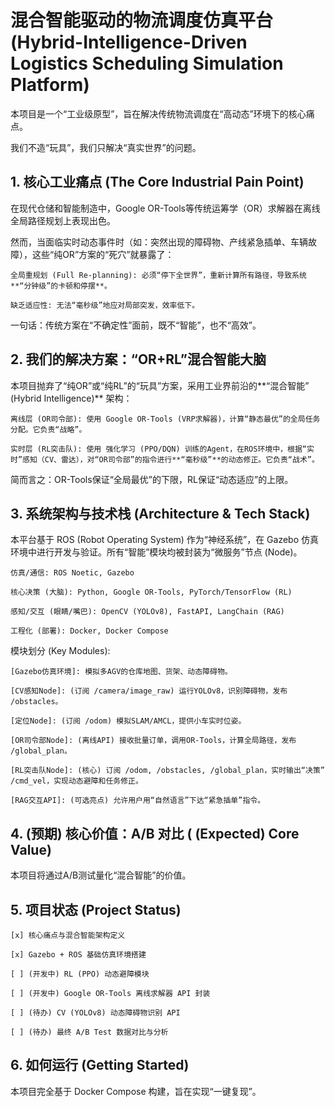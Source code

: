 # 混合智能驱动的物流调度仿真平台 (Hybrid-Intelligence-Driven Logistics Scheduling Simulation Platform)

本项目是一个“工业级原型”，旨在解决传统物流调度在“高动态”环境下的核心痛点。

我们不造“玩具”，我们只解决“真实世界”的问题。

## 1. 核心工业痛点 (The Core Industrial Pain Point)

在现代仓储和智能制造中，Google OR-Tools等传统运筹学（OR）求解器在离线全局路径规划上表现出色。

然而，当面临实时动态事件时（如：突然出现的障碍物、产线紧急插单、车辆故障），这些“纯OR”方案的“死穴”就暴露了：

    全局重规划 (Full Re-planning): 必须“停下全世界”，重新计算所有路径，导致系统**“分钟级”的卡顿和停摆**。

    缺乏适应性: 无法“毫秒级”地应对局部突发，效率低下。

一句话：传统方案在“不确定性”面前，既不“智能”，也不“高效”。

## 2. 我们的解决方案：“OR+RL”混合智能大脑

本项目抛弃了“纯OR”或“纯RL”的“玩具”方案，采用工业界前沿的**“混合智能” (Hybrid Intelligence)** 架构：

    离线层 (OR司令部): 使用 Google OR-Tools (VRP求解器)，计算“静态最优”的全局任务分配。它负责“战略”。

    实时层 (RL突击队): 使用 强化学习 (PPO/DQN) 训练的Agent，在ROS环境中，根据“实时”感知（CV、雷达），对“OR司令部”的指令进行**“毫秒级”**的动态修正。它负责“战术”。

简而言之：OR-Tools保证“全局最优”的下限，RL保证“动态适应”的上限。

## 3. 系统架构与技术栈 (Architecture & Tech Stack)

本平台基于 ROS (Robot Operating System) 作为“神经系统”，在 Gazebo 仿真环境中进行开发与验证。所有“智能”模块均被封装为“微服务”节点 (Node)。

    仿真/通信: ROS Noetic, Gazebo

    核心决策 (大脑): Python, Google OR-Tools, PyTorch/TensorFlow (RL)

    感知/交互 (眼睛/嘴巴): OpenCV (YOLOv8), FastAPI, LangChain (RAG)

    工程化 (部署): Docker, Docker Compose

模块划分 (Key Modules):

    [Gazebo仿真环境]: 模拟多AGV的仓库地图、货架、动态障碍物。

    [CV感知Node]: (订阅 /camera/image_raw) 运行YOLOv8，识别障碍物，发布 /obstacles。

    [定位Node]: (订阅 /odom) 模拟SLAM/AMCL，提供小车实时位姿。

    [OR司令部Node]: (离线API) 接收批量订单，调用OR-Tools，计算全局路径，发布 /global_plan。

    [RL突击队Node]: (核心) 订阅 /odom, /obstacles, /global_plan，实时输出“决策” /cmd_vel，实现动态避障和任务修正。

    [RAG交互API]: (可选亮点) 允许用户用“自然语言”下达“紧急插单”指令。

## 4. (预期) 核心价值：A/B 对比 ( (Expected) Core Value)

本项目将通过A/B测试量化“混合智能”的价值。


## 5. 项目状态 (Project Status)
    [x] 核心痛点与混合智能架构定义

    [x] Gazebo + ROS 基础仿真环境搭建

    [ ] (开发中) RL (PPO) 动态避障模块

    [ ] (开发中) Google OR-Tools 离线求解器 API 封装

    [ ] (待办) CV (YOLOv8) 动态障碍物识别 API

    [ ] (待办) 最终 A/B Test 数据对比与分析


## 6. 如何运行 (Getting Started)

本项目完全基于 Docker Compose 构建，旨在实现“一键复现”。
